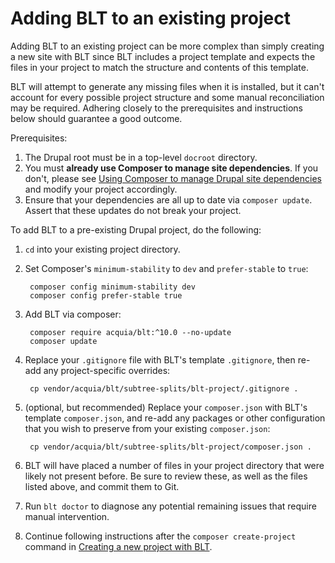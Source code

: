 # Adding BLT to an existing project

Adding BLT to an existing project can be more complex than simply creating a new site with BLT since BLT includes a project template and expects the files in your project to match the structure and contents of this template.

BLT will attempt to generate any missing files when it is installed, but it can't account for every possible project structure and some manual reconciliation may be required. Adhering closely to the prerequisites and instructions below should guarantee a good outcome.

Prerequisites:

1. The Drupal root must be in a top-level `docroot` directory.
1. You must **already use Composer to manage site dependencies**. If you don't, please see [Using Composer to manage Drupal site dependencies](https://www.drupal.org/docs/develop/using-composer/using-composer-to-manage-drupal-site-dependencies) and modify your project accordingly.
1. Ensure that your dependencies are all up to date via `composer update`. Assert that these updates do not break your project.

To add BLT to a pre-existing Drupal project, do the following:

1. `cd` into your existing project directory.
1. Set Composer's `minimum-stability` to `dev` and `prefer-stable` to `true`:

        composer config minimum-stability dev
        composer config prefer-stable true

1. Add BLT via composer:

        composer require acquia/blt:^10.0 --no-update
        composer update

1. Replace your `.gitignore` file with BLT's template `.gitignore`, then re-add any project-specific overrides:

        cp vendor/acquia/blt/subtree-splits/blt-project/.gitignore .
        
1. (optional, but recommended) Replace your `composer.json` with BLT's template `composer.json`, and re-add any packages or other configuration that you wish to preserve from your existing `composer.json`:

        cp vendor/acquia/blt/subtree-splits/blt-project/composer.json .
        
1. BLT will have placed a number of files in your project directory that were likely not present before. Be sure to review these, as well as the files listed above, and commit them to Git.
1. Run `blt doctor` to diagnose any potential remaining issues that require manual intervention.
1. Continue following instructions after the `composer create-project` command in [Creating a new project with BLT](creating-new-project.md).
